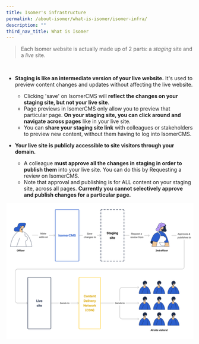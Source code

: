 ```yaml
---
title: Isomer's infrastructure
permalink: /about-isomer/what-is-isomer/isomer-infra/
description: ""
third_nav_title: What is Isomer
---
```

> Each Isomer website is actually made up of 2 parts: a *staging* site and a *live* site.

<br>

- **Staging is like an intermediate version of your live website.** It's used to preview content changes and updates without affecting the live website.
	- Clicking 'save' on IsomerCMS will **reflect the changes on your staging site, but not your live site**.
	- Page previews in IsomerCMS only allow you to preview that particular page. **On your staging site, you can click around and navigate across pages** like in your live site.
	- You can **share your staging site link** with colleagues or stakeholders to preview new content, without them having to log into IsomerCMS. 

- **Your live site is publicly accessible to site visitors through your domain.**
	- A colleague **must approve all the changes in staging in order to publish them** into your live site. You can do this by Requesting a review on IsomerCMS.
	- Note that approval and publishing is for ALL content on your staging site, across all pages. **Currently you cannot selectively approve and publish changes for a particular page.**

![A mind map showing the relation between IsomerCMS, staging sites, and production sites](/images/staging%20vs%20production.png)
